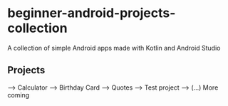# beginner-android-projects-collection
A collection of simple Android apps made with Kotlin and Android Studio

## Projects
--> Calculator
--> Birthday Card
--> Quotes
--> Test project
--> (...) More coming
